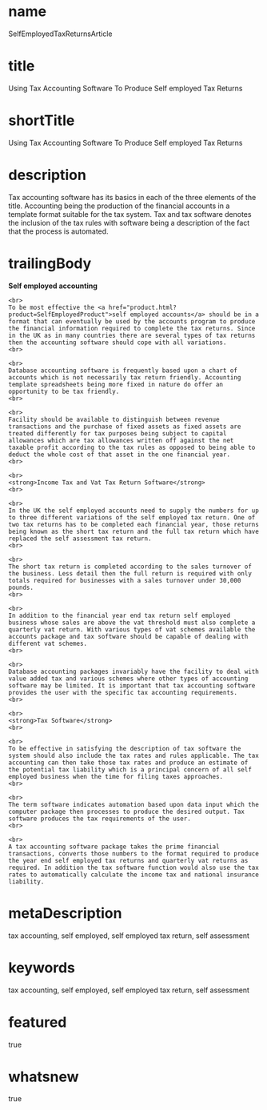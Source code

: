 # name
SelfEmployedTaxReturnsArticle

# title
Using Tax Accounting Software To Produce Self employed Tax Returns

# shortTitle
Using Tax Accounting Software To Produce Self employed Tax Returns

# description
Tax accounting software has its basics in each of the three elements of the title. Accounting being the production of the financial accounts in a template format suitable for the tax system. Tax and tax software denotes the inclusion of the tax rules with software being a description of the fact that the process is automated.

# trailingBody
<p>
    <strong>Self employed accounting</strong>
    <br>
     
    <br>
    To be most effective the <a href="product.html?product=SelfEmployedProduct">self employed accounts</a> should be in a format that can eventually be used by the accounts program to produce the financial information required to complete the tax returns. Since in the UK as in many countries there are several types of tax returns then the accounting software should cope with all variations.
    <br>
     
    <br>
    Database accounting software is frequently based upon a chart of accounts which is not necessarily tax return friendly. Accounting template spreadsheets being more fixed in nature do offer an opportunity to be tax friendly.
    <br>
     
    <br>
    Facility should be available to distinguish between revenue transactions and the purchase of fixed assets as fixed assets are treated differently for tax purposes being subject to capital allowances which are tax allowances written off against the net taxable profit according to the tax rules as opposed to being able to deduct the whole cost of that asset in the one financial year.
    <br>
     
    <br>
    <strong>Income Tax and Vat Tax Return Software</strong>
    <br>
     
    <br>
    In the UK the self employed accounts need to supply the numbers for up to three different variations of the self employed tax return. One of two tax returns has to be completed each financial year, those returns being known as the short tax return and the full tax return which have replaced the self assessment tax return.
    <br>
     
    <br>
    The short tax return is completed according to the sales turnover of the business. Less detail then the full return is required with only totals required for businesses with a sales turnover under 30,000 pounds.
    <br>
     
    <br>
    In addition to the financial year end tax return self employed business whose sales are above the vat threshold must also complete a quarterly vat return. With various types of vat schemes available the accounts package and tax software should be capable of dealing with different vat schemes.
    <br>
     
    <br>
    Database accounting packages invariably have the facility to deal with value added tax and various schemes where other types of accounting software may be limited. It is important that tax accounting software provides the user with the specific tax accounting requirements.
    <br>
     
    <br>
    <strong>Tax Software</strong>
    <br>
     
    <br>
    To be effective in satisfying the description of tax software the system should also include the tax rates and rules applicable. The tax accounting can then take those tax rates and produce an estimate of the potential tax liability which is a principal concern of all self employed business when the time for filing taxes approaches.
    <br>
     
    <br>
    The term software indicates automation based upon data input which the computer package then processes to produce the desired output. Tax software produces the tax requirements of the user.
    <br>
     
    <br>
    A tax accounting software package takes the prime financial transactions, converts those numbers to the format required to produce the year end self employed tax returns and quarterly vat returns as required. In addition the tax software function would also use the tax rates to automatically calculate the income tax and national insurance liability.
</p>


# metaDescription
tax accounting, self employed, self employed tax return, self assessment

# keywords
tax accounting, self employed, self employed tax return, self assessment

# featured
true

# whatsnew
true
